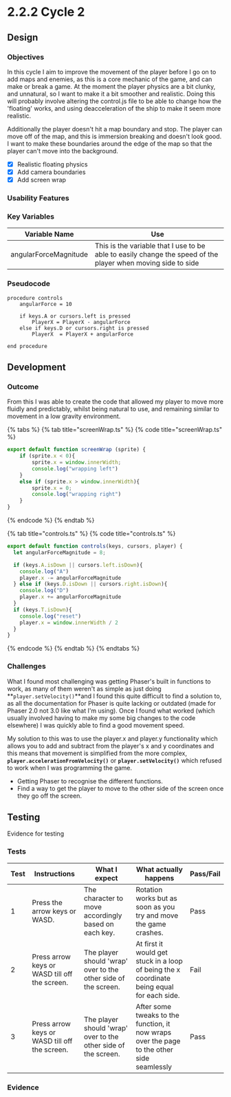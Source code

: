 # 2.2.2 Cycle 2

## Design

### Objectives

In this cycle I aim to improve the movement of the player before I go on to add maps and enemies, as this is a core mechanic of the game, and can make or break a game. At the moment the player physics are a bit clunky, and unnatural, so I want to make it a bit smoother and realistic. Doing this will probably involve altering the control.js file to be able to change how the 'floating' works, and using deacceleration of the ship to make it seem more realistic.&#x20;

Additionally the player doesn't hit a map boundary and stop. The player can move off of the map, and this is immersion breaking and doesn't look good. I want to make these boundaries around the edge of the map so that the player can't move into the background.

* [x] Realistic floating physics
* [x] Add camera boundaries
* [x] Add screen wrap

### Usability Features

### Key Variables

| Variable Name         | Use                                                                                                          |
| --------------------- | ------------------------------------------------------------------------------------------------------------ |
| angularForceMagnitude | This is the variable that I use to be able to easily change the speed of the player when moving side to side |

### Pseudocode

```
procedure controls
    angularForce = 10
  
    if keys.A or cursors.left is pressed
        PlayerX = PlayerX - angularForce
    else if keys.D or cursors.right is pressed
        PlayerX  = PlayerX + angularForce
    
end procedure
```

## Development

### Outcome

From this I was able to create the code that allowed my player to move more fluidly and predictably, whilst being natural to use, and remaining similar to movement in a low gravity environment.&#x20;

{% tabs %}
{% tab title="screenWrap.ts" %}
{% code title="screenWrap.ts" %}
```typescript
export default function screenWrap (sprite) { 
    if (sprite.x < 0){
        sprite.x = window.innerWidth;
        console.log("wrapping left")
    }
    else if (sprite.x > window.innerWidth){
        sprite.x = 0;
        console.log("wrapping right")
    }
}
```
{% endcode %}
{% endtab %}

{% tab title="controls.ts" %}
{% code title="controls.ts" %}
```typescript
export default function controls(keys, cursors, player) {
  let angularForceMagnitude = 8;

  if (keys.A.isDown || cursors.left.isDown){
    console.log("A")
    player.x -= angularForceMagnitude
  } else if (keys.D.isDown || cursors.right.isDown){
    console.log("D")
    player.x += angularForceMagnitude
  }
  if (keys.T.isDown){
    console.log("reset")
    player.x = window.innerWidth / 2
  }
}
```
{% endcode %}
{% endtab %}
{% endtabs %}

### Challenges

What I found most challenging was getting Phaser's built in functions to work, as many of them weren't as simple as just doing **`player.setVelocity()`**and I found this quite difficult to find a solution to, as all the documentation for Phaser is quite lacking or outdated (made for Phaser 2.0 not 3.0 like what I'm using). Once I found what worked (which usually involved having to make my some big changes to the code elsewhere) I was quickly able to find a good movement speed.&#x20;

My solution to this was to use the player.x and player.y functionality which allows you to add and subtract from the player's x and y coordinates and this means that movement is simplified from the more complex, **`player.accelerationFromVelocity()`** or **`player.setVelocity()`** which refused to work when I was programming the game.&#x20;

* Getting Phaser to recognise the different functions.
* Find a way to get the player to move to the other side of the screen once they go off the screen.

## Testing

Evidence for testing

### Tests

| Test | Instructions                                  | What I expect                                                  | What actually happens                                                                       | Pass/Fail |
| ---- | --------------------------------------------- | -------------------------------------------------------------- | ------------------------------------------------------------------------------------------- | --------- |
| 1    | Press the arrow keys or WASD.                 | The character to move accordingly based on each key.           | Rotation works but as soon as you try and move the game crashes.                            | Pass      |
| 2    | Press arrow keys or WASD till off the screen. | The player should 'wrap' over to the other side of the screen. | At first it would get stuck in a loop of being the x coordinate being equal for each side.  | Fail      |
| 3    | Press arrow keys or WASD till off the screen. | The player should 'wrap' over to the other side of the screen. | After some tweaks to the function, it now wraps over the page to the other side seamlessly  | Pass      |

### Evidence
